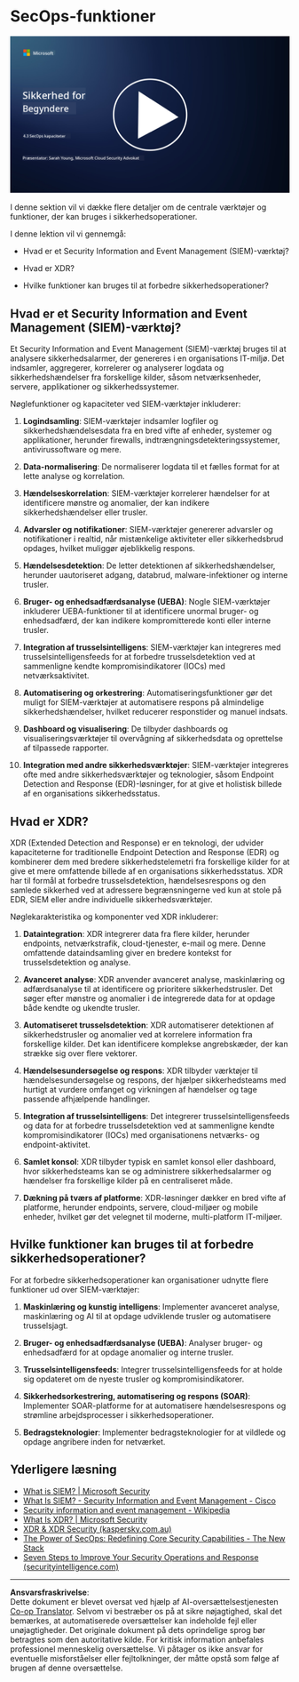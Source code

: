 <!--
CO_OP_TRANSLATOR_METADATA:
{
  "original_hash": "553eb694c89f1caca0694e8d8ab89e0e",
  "translation_date": "2025-09-03T21:45:02+00:00",
  "source_file": "4.3 SecOps capabilities.md",
  "language_code": "da"
}
-->
# SecOps-funktioner

[![Se videoen](../../translated_images/4-3_placeholder.e6e2ff578a715178985449c7f550e382f9b199847b709653a5e0af6145a8e82f.da.png)](https://learn-video.azurefd.net/vod/player?id=bdbc1c7c-307b-4519-b8ad-b142434c0461)

I denne sektion vil vi dække flere detaljer om de centrale værktøjer og funktioner, der kan bruges i sikkerhedsoperationer.

I denne lektion vil vi gennemgå:

- Hvad er et Security Information and Event Management (SIEM)-værktøj?

- Hvad er XDR?

- Hvilke funktioner kan bruges til at forbedre sikkerhedsoperationer?

## Hvad er et Security Information and Event Management (SIEM)-værktøj?

Et Security Information and Event Management (SIEM)-værktøj bruges til at analysere sikkerhedsalarmer, der genereres i en organisations IT-miljø. Det indsamler, aggregerer, korrelerer og analyserer logdata og sikkerhedshændelser fra forskellige kilder, såsom netværksenheder, servere, applikationer og sikkerhedssystemer.

Nøglefunktioner og kapaciteter ved SIEM-værktøjer inkluderer:

1. **Logindsamling**: SIEM-værktøjer indsamler logfiler og sikkerhedshændelsesdata fra en bred vifte af enheder, systemer og applikationer, herunder firewalls, indtrængningsdetekteringssystemer, antivirussoftware og mere.

2. **Data-normalisering**: De normaliserer logdata til et fælles format for at lette analyse og korrelation.

3. **Hændelseskorrelation**: SIEM-værktøjer korrelerer hændelser for at identificere mønstre og anomalier, der kan indikere sikkerhedshændelser eller trusler.

4. **Advarsler og notifikationer**: SIEM-værktøjer genererer advarsler og notifikationer i realtid, når mistænkelige aktiviteter eller sikkerhedsbrud opdages, hvilket muliggør øjeblikkelig respons.

5. **Hændelsesdetektion**: De letter detektionen af sikkerhedshændelser, herunder uautoriseret adgang, databrud, malware-infektioner og interne trusler.

6. **Bruger- og enhedsadfærdsanalyse (UEBA)**: Nogle SIEM-værktøjer inkluderer UEBA-funktioner til at identificere unormal bruger- og enhedsadfærd, der kan indikere kompromitterede konti eller interne trusler.

7. **Integration af trusselsintelligens**: SIEM-værktøjer kan integreres med trusselsintelligensfeeds for at forbedre trusselsdetektion ved at sammenligne kendte kompromisindikatorer (IOCs) med netværksaktivitet.

8. **Automatisering og orkestrering**: Automatiseringsfunktioner gør det muligt for SIEM-værktøjer at automatisere respons på almindelige sikkerhedshændelser, hvilket reducerer responstider og manuel indsats.

9. **Dashboard og visualisering**: De tilbyder dashboards og visualiseringsværktøjer til overvågning af sikkerhedsdata og oprettelse af tilpassede rapporter.

10. **Integration med andre sikkerhedsværktøjer**: SIEM-værktøjer integreres ofte med andre sikkerhedsværktøjer og teknologier, såsom Endpoint Detection and Response (EDR)-løsninger, for at give et holistisk billede af en organisations sikkerhedsstatus.

## Hvad er XDR?

XDR (Extended Detection and Response) er en teknologi, der udvider kapaciteterne for traditionelle Endpoint Detection and Response (EDR) og kombinerer dem med bredere sikkerhedstelemetri fra forskellige kilder for at give et mere omfattende billede af en organisations sikkerhedsstatus. XDR har til formål at forbedre trusselsdetektion, hændelsesrespons og den samlede sikkerhed ved at adressere begrænsningerne ved kun at stole på EDR, SIEM eller andre individuelle sikkerhedsværktøjer.

Nøglekarakteristika og komponenter ved XDR inkluderer:

1. **Dataintegration**: XDR integrerer data fra flere kilder, herunder endpoints, netværkstrafik, cloud-tjenester, e-mail og mere. Denne omfattende dataindsamling giver en bredere kontekst for trusselsdetektion og analyse.

2. **Avanceret analyse**: XDR anvender avanceret analyse, maskinlæring og adfærdsanalyse til at identificere og prioritere sikkerhedstrusler. Det søger efter mønstre og anomalier i de integrerede data for at opdage både kendte og ukendte trusler.

3. **Automatiseret trusselsdetektion**: XDR automatiserer detektionen af sikkerhedstrusler og anomalier ved at korrelere information fra forskellige kilder. Det kan identificere komplekse angrebskæder, der kan strække sig over flere vektorer.

4. **Hændelsesundersøgelse og respons**: XDR tilbyder værktøjer til hændelsesundersøgelse og respons, der hjælper sikkerhedsteams med hurtigt at vurdere omfanget og virkningen af hændelser og tage passende afhjælpende handlinger.

5. **Integration af trusselsintelligens**: Det integrerer trusselsintelligensfeeds og data for at forbedre trusselsdetektion ved at sammenligne kendte kompromisindikatorer (IOCs) med organisationens netværks- og endpoint-aktivitet.

6. **Samlet konsol**: XDR tilbyder typisk en samlet konsol eller dashboard, hvor sikkerhedsteams kan se og administrere sikkerhedsalarmer og hændelser fra forskellige kilder på en centraliseret måde.

7. **Dækning på tværs af platforme**: XDR-løsninger dækker en bred vifte af platforme, herunder endpoints, servere, cloud-miljøer og mobile enheder, hvilket gør det velegnet til moderne, multi-platform IT-miljøer.

## Hvilke funktioner kan bruges til at forbedre sikkerhedsoperationer?

For at forbedre sikkerhedsoperationer kan organisationer udnytte flere funktioner ud over SIEM-værktøjer:

1. **Maskinlæring og kunstig intelligens**: Implementer avanceret analyse, maskinlæring og AI til at opdage udviklende trusler og automatisere trusselsjagt.

2. **Bruger- og enhedsadfærdsanalyse (UEBA)**: Analyser bruger- og enhedsadfærd for at opdage anomalier og interne trusler.

3. **Trusselsintelligensfeeds**: Integrer trusselsintelligensfeeds for at holde sig opdateret om de nyeste trusler og kompromisindikatorer.

4. **Sikkerhedsorkestrering, automatisering og respons (SOAR)**: Implementer SOAR-platforme for at automatisere hændelsesrespons og strømline arbejdsprocesser i sikkerhedsoperationer.

5. **Bedragsteknologier**: Implementer bedragsteknologier for at vildlede og opdage angribere inden for netværket.

## Yderligere læsning

- [What is SIEM? | Microsoft Security](https://www.microsoft.com/security/business/security-101/what-is-siem?WT.mc_id=academic-96948-sayoung)
- [What Is SIEM? - Security Information and Event Management - Cisco](https://www.cisco.com/c/en/us/products/security/what-is-siem.html)
- [Security information and event management - Wikipedia](https://en.wikipedia.org/wiki/Security_information_and_event_management)
- [What Is XDR? | Microsoft Security](https://www.microsoft.com/security/business/security-101/what-is-xdr?WT.mc_id=academic-96948-sayoung)
- [XDR & XDR Security (kaspersky.com.au)](https://www.kaspersky.com.au/resource-center/definitions/what-is-xdr)
- [The Power of SecOps: Redefining Core Security Capabilities - The New Stack](https://thenewstack.io/the-power-of-secops-redefining-core-security-capabilities/)
- [Seven Steps to Improve Your Security Operations and Response (securityintelligence.com)](https://securityintelligence.com/seven-steps-to-improve-your-security-operations-and-response/)

---

**Ansvarsfraskrivelse**:  
Dette dokument er blevet oversat ved hjælp af AI-oversættelsestjenesten [Co-op Translator](https://github.com/Azure/co-op-translator). Selvom vi bestræber os på at sikre nøjagtighed, skal det bemærkes, at automatiserede oversættelser kan indeholde fejl eller unøjagtigheder. Det originale dokument på dets oprindelige sprog bør betragtes som den autoritative kilde. For kritisk information anbefales professionel menneskelig oversættelse. Vi påtager os ikke ansvar for eventuelle misforståelser eller fejltolkninger, der måtte opstå som følge af brugen af denne oversættelse.